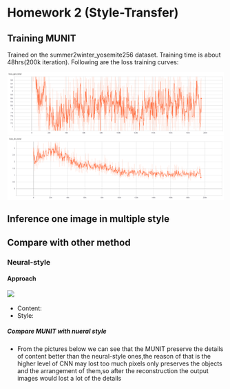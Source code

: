 # Homework 2 (Style-Transfer) 
## Training MUNIT
Trained on the summer2winter_yosemite256 dataset. Training time is about 48hrs(200k iteration). Following are the loss training curves:

![](loss_gen_total.png)
![](loss_dis_total.png)
## Inference one image in multiple style

## Compare with other method
### Neural-style
#### Approach
![](https://i.imgur.com/SGk7Hwg.png)

- Content: 
- Style: 

##### Compare MUNIT with nueral style
-  From the pictures below we can see that the MUNIT preserve the details of content better than the neural-style ones,the reason of that is the higher level of CNN may lost too much pixels only preserves the objects and the arrangement of them,so after the reconstruction the output images would lost a lot of the details
